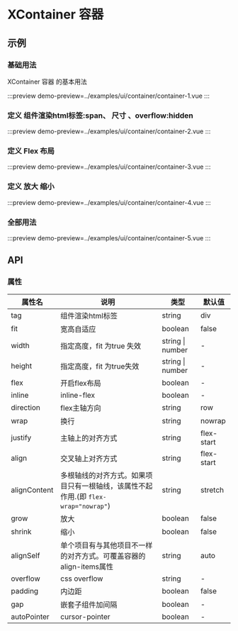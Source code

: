 # XContainer 容器


## 示例


### 基础用法

XContainer 容器 的基本用法  

:::preview
demo-preview=../examples/ui/container/container-1.vue
:::

### 定义 组件渲染html标签:span、   尺寸  、overflow:hidden


:::preview
demo-preview=../examples/ui/container/container-2.vue
:::


### 定义 Flex 布局


:::preview
demo-preview=../examples/ui/container/container-3.vue
:::

### 定义 放大 缩小


:::preview
demo-preview=../examples/ui/container/container-4.vue
:::


### 全部用法


:::preview
demo-preview=../examples/ui/container/container-5.vue
:::



## API

### 属性

| 属性名       | 说明                                                                                    | 类型             | 默认值     |
| ------------ | --------------------------------------------------------------------------------------- | ---------------- | ---------- |
| tag          | 组件渲染html标签                                                                        | string           | div        |
| fit          | 宽高自适应                                                                              | boolean          | false      |
| width        | 指定高度，fit 为true 失效                                                               | string \| number | -          |
| height       | 指定高度，fit 为true失效                                                                | string \| number | -          |
| flex         | 开启flex布局                                                                            | boolean          | -          |
| inline       | inline-flex                                                                             | boolean          | -          |
| direction    | flex主轴方向                                                                            | string           | row        |
| wrap         | 换行                                                                                    | string           | nowrap     |
| justify      | 主轴上的对齐方式                                                                        | string           | flex-start |
| align        | 交叉轴上对齐方式                                                                        | string           | flex-start |
| alignContent | 多根轴线的对齐方式。如果项目只有一根轴线，该属性不起作用.(即  ```flex-wrap="nowrap"```) | string           | stretch    |
| grow         | 放大                                                                                    | boolean          | false      |
| shrink       | 缩小                                                                                    | boolean          | false      |
| alignSelf    | 单个项目有与其他项目不一样的对齐方式。可覆盖容器的align-items属性                       | string           | auto       |
| overflow     | css overflow                                                                            | string           | -          |
| padding      | 内边距                                                                                  | boolean          | false      |
| gap          | 嵌套子组件加间隔                                                                        | boolean          | -          |
| autoPointer  | cursor-pointer                                                                          | boolean          | -          |


